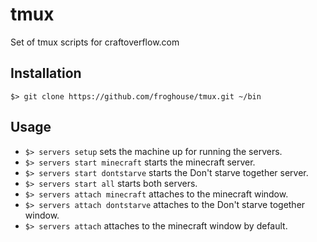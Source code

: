 # tmux
Set of tmux scripts for craftoverflow.com

## Installation
`$> git clone https://github.com/froghouse/tmux.git ~/bin`

## Usage
* `$> servers setup` sets the machine up for running the servers.
* `$> servers start minecraft` starts the minecraft server.
* `$> servers start dontstarve` starts the Don't starve together server.
* `$> servers start all` starts both servers.
* `$> servers attach minecraft` attaches to the minecraft window.
* `$> servers attach dontstarve` attaches to the Don't starve together window.
* `$> servers attach` attaches to the minecraft window by default.
